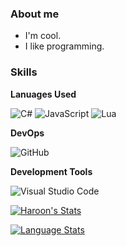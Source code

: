 <h3> About me </h3>

- I'm cool.
- I like programming.

<h3> Skills </h3>

**Lanuages Used**

  ![C#](https://img.shields.io/badge/-C%23-333333?style=flat&logo=csharp)
  ![JavaScript](https://img.shields.io/badge/-JavaScript-333333?style=flat&logo=javascript)
  ![Lua](https://img.shields.io/badge/-Lua-333333&logo=lua)

**DevOps**

  ![GitHub](https://img.shields.io/badge/-GitHub-333333?style=flat&logo=github)

**Development Tools**

  ![Visual Studio Code](https://img.shields.io/badge/-Visual%20Studio%20Code-333333?style=flat&logo=visual-studio-code&logoColor=007ACC)

[![Haroon's Stats](https://github-readme-stats.vercel.app/api?username=haroon-f&show_icons=true&title_color=41b883&icon_color=41b883&text_color=fffefe&bg_color=273849&count_private=true)](https://github.com/haroon-f)

[![Language  Stats](https://github-readme-stats.vercel.app/api/top-langs/?username=haroon-f&layout=compact&show_icons=true&title_color=41b883&icon_color=41b883&text_color=fffefe&bg_color=273849&count_private=true&langs_count=2)](https://github.com/haroon-f)
